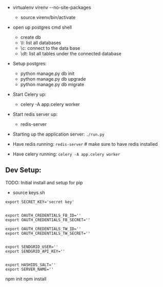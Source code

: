 
 - virtualenv virenv --no-site-packages
     - source virenv/bin/activate
 - open up postgres cmd shell
   - create db
   - \l: list all databases
   - \c: connect to the data base
   - \dt: list all tables under the connected database
 - Setup postgres:
    - python manage.py db init
    - python manage.py db upgrade
    - python manage.py db migrate
 - Start Celery up:
    - celery -A app.celery worker
 - Start redis server up:
    - redis-server


 - Starting up the application server: `./run.py`
 - Have redis running: `redis-server` # make sure to have redis installed
 - Have celery running: `celery -A app.celery worker`



Dev Setup:
----

TODO: Initial install and setup for pip

 - source keys.sh
```
export SECRET_KEY='secret key'


export OAUTH_CREDENTIALS_FB_ID=''
export OAUTH_CREDENTIALS_FB_SECRET=''

export OAUTH_CREDENTIALS_TW_ID=''
export OAUTH_CREDENTIALS_TW_SECRET=''


export SENDGRID_USER=''
export SENDGRID_API_KEY=''


export HASHIDS_SALT=''
export SERVER_NAME=''
```

npm init
npm install
